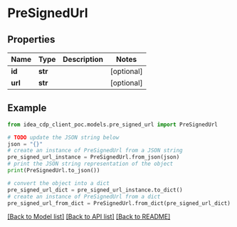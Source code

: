 # PreSignedUrl


## Properties

Name | Type | Description | Notes
------------ | ------------- | ------------- | -------------
**id** | **str** |  | [optional] 
**url** | **str** |  | [optional] 

## Example

```python
from idea_cdp_client_poc.models.pre_signed_url import PreSignedUrl

# TODO update the JSON string below
json = "{}"
# create an instance of PreSignedUrl from a JSON string
pre_signed_url_instance = PreSignedUrl.from_json(json)
# print the JSON string representation of the object
print(PreSignedUrl.to_json())

# convert the object into a dict
pre_signed_url_dict = pre_signed_url_instance.to_dict()
# create an instance of PreSignedUrl from a dict
pre_signed_url_from_dict = PreSignedUrl.from_dict(pre_signed_url_dict)
```
[[Back to Model list]](../README.md#documentation-for-models) [[Back to API list]](../README.md#documentation-for-api-endpoints) [[Back to README]](../README.md)


